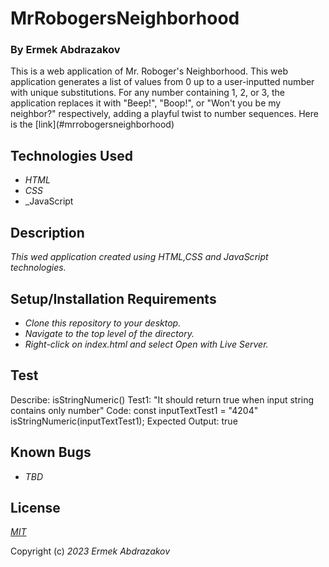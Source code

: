 # MrRobogersNeighborhood

<h3>By Ermek Abdrazakov</h3>

<p>This is a web application of Mr. Roboger's Neighborhood. This web application generates a list of values from 0 up to a user-inputted number with unique substitutions. For any number containing 1, 2, or 3, the application replaces it with "Beep!", "Boop!", or "Won't you be my neighbor?" respectively, adding a playful twist to number sequences. Here is the [link](#mrrobogersneighborhood)

## Technologies Used

* _HTML_
* _CSS_
* _JavaScript

## Description

_This wed application created using HTML,CSS and JavaScript technologies._

## Setup/Installation Requirements

* _Clone this repository to your desktop._
* _Navigate to the top level of the directory._
* _Right-click on index.html and select Open with Live Server._


## Test

Describe: isStringNumeric()
Test1: "It should return true when input string contains only number"
Code: 
const inputTextTest1 = "4204"
isStringNumeric(inputTextTest1);
Expected Output: true  





## Known Bugs
* _TBD_

## License

_[MIT](https://en.wikipedia.org/wiki/MIT_License)_


Copyright (c) _2023_ _Ermek Abdrazakov_